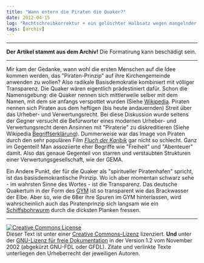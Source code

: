 ```yaml
---
title: "Wann entern die Piraten die Quaker?"
date: 2012-04-15
log: "Rechtschreibkorrektur + ein gelöschter Halbsatz wegen mangelnder Verständlichkeit"
tags: [archiv]
---
```

<hr><b>Der Artikel stammt aus dem Archiv!</b> Die Formatirung kann beschädigt sein.<hr>
<p>Mir kam der Gedanke, wann wohl die ersten Menschen auf die Idee kommen werden,  das "Piraten-Prinzip" auf ihre Kirchengemeinde anwenden zu wollen? Also radikale Basisdemokratie kombiniert mit völliger Transparenz. Die Quaker wären eigentlich prädestiniert dafür. Schon die Namensgebung: die Quaker nennen sich mittlerweile selber mit dem Namen, mit dem sie anfangs verspottet wurden (Siehe <a href="http://de.wikipedia.org/wiki/Qu%C3%A4kertum">Wikipedia</a>. Piraten nennen sich Piraten aus dem heftigen (bis heute andauernden) Streit über das Urheber- und Verwertungsrecht. Bei diese Diskussion wurde seitens der Gegner versucht die Befürworter eines modernen Urheber- und Verwertungsrecht deren Ansinnen mit "Piraterie" zu diskreditieren (Siehe Wikipedia <a href="http://de.wikipedia.org/wiki/Piraterie_%28Begriffskl%C3%A4rung%29">Begriffserklärung</a>). Dummerweise war das Image von Piraten durch den sehr populären Film <a href="http://de.wikipedia.org/wiki/Fluch_der_Karibik"><i>Fluch der Karibik</i></a> gar nicht so schlecht. Ganz im Gegenteil! Man assoziierte eher  Begriffe wie "Freiheit" und "Abenteuer" damit. Also das genaue Gegenteil von starren und verstaubten Strukturen einer Verwertungsgesellschaft, wie der GEMA.</p>

<p>Ein Andere Punkt, der für die Quaker als "spiritueller Piratenhafen" spricht, ist das basisdemokrantische Prinzip.  Wo ich aber momentan schwarz sehe - im wahrsten Sinne des Wortes - ist die Transparenz. Das deutsche Quakertum in der Form des <a href="http://de.wikipedia.org/wiki/Deutsche_Jahresversammlung">GYM</a> ist so transparent wie das Brackwasser der Elbe. Aber so, wie die 68er ihre Spuren im GYM hinterlassen, wird wahrscheinlich auch das Piratenprinzip sich langsam wie ein <a href="http://de.wikipedia.org/wiki/Schiffsbohrwurm">Schiffsbohrwurm</a> durch die dicksten Planken fressen. </p>


<hr />
<p><a rel="license" href="http://creativecommons.org/licenses/by-sa/3.0/de/"><img alt="Creative Commons License" style="border-width: 0pt;" src="http://i.creativecommons.org/l/by-sa/3.0/de/88x31.png" /></a><br />
Dieser <span xmlns:dc="http://purl.org/dc/elements/1.1/" href="http://purl.org/dc/dcmitype/Text" rel="dc:type">Text</span> ist unter einer <a rel="license" href="http://creativecommons.org/licenses/by-sa/3.0/de/">Creative Commons-Lizenz</a> lizenziert. <b>Und</b> unter der <a href="http://de.wikipedia.org/wiki/GFDL">GNU-Lizenz f&uuml;r freie Dokumentation</a> in der Version 1.2 vom November 2002 (abgek&uuml;rzt GNU-FDL oder GFDL). Zitate und verlinkte Texte unterliegen den Urheberrecht der jeweiligen Autoren.</p>
